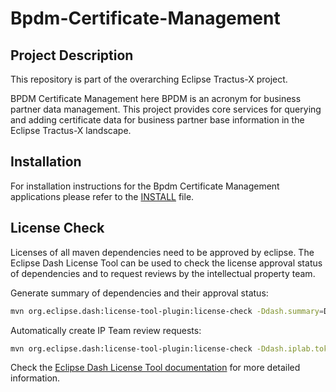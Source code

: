 # Bpdm-Certificate-Management

## Project Description

This repository is part of the overarching Eclipse Tractus-X project.

BPDM Certificate Management here BPDM is an acronym for business partner data management.
This project provides core services for querying and adding certificate data for business partner base information in the Eclipse Tractus-X landscape.

## Installation

For installation instructions for the Bpdm Certificate Management applications please refer to the [INSTALL](INSTALL.md) file.

## License Check

Licenses of all maven dependencies need to be approved by eclipse.
The Eclipse Dash License Tool can be used to check the license approval status of dependencies and to request reviews by the intellectual property team.

Generate summary of dependencies and their approval status:

```bash
mvn org.eclipse.dash:license-tool-plugin:license-check -Ddash.summary=DEPENDENCIES
```

Automatically create IP Team review requests:

```bash
mvn org.eclipse.dash:license-tool-plugin:license-check -Ddash.iplab.token=<token>
```

Check the [Eclipse Dash License Tool documentation](https://github.com/eclipse/dash-licenses) for more detailed information.

